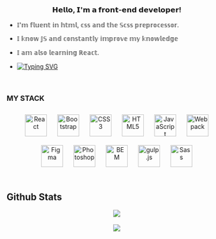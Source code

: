 
### <div align="center">𝗛𝗲𝗹𝗹𝗼, 𝗜'𝗺 𝗮 𝗳𝗿𝗼𝗻𝘁-𝗲𝗻𝗱 𝗱𝗲𝘃𝗲𝗹𝗼𝗽𝗲𝗿!</div>  
  

- 𝕀'𝕞 𝕗𝕝𝕦𝕖𝕟𝕥 𝕚𝕟 𝕙𝕥𝕞𝕝, 𝕔𝕤𝕤 𝕒𝕟𝕕 𝕥𝕙𝕖 𝕊𝕔𝕤𝕤 𝕡𝕣𝕖𝕡𝕣𝕠𝕔𝕖𝕤𝕤𝕠𝕣.  
  

- 𝕀 𝕜𝕟𝕠𝕨 𝕁𝕊 𝕒𝕟𝕕 𝕔𝕠𝕟𝕤𝕥𝕒𝕟𝕥𝕝𝕪 𝕚𝕞𝕡𝕣𝕠𝕧𝕖 𝕞𝕪 𝕜𝕟𝕠𝕨𝕝𝕖𝕕𝕘𝕖
  
  
- 𝕀 𝕒𝕞 𝕒𝕝𝕤𝕠 𝕝𝕖𝕒𝕣𝕟𝕚𝕟𝕘 ℝ𝕖𝕒𝕔𝕥.
  
- [![Typing SVG](https://readme-typing-svg.herokuapp.com?color=%2336BCF7&lines=Computer+science+student)](https://git.io/typing-svg)

<br/>  



### MY STACK
<div align="center">  
<a href="https://reactjs.org/" target="_blank"><img style="margin: 10px" src="https://profilinator.rishav.dev/skills-assets/react-original-wordmark.svg" alt="React" height="50" /></a>  
<a href="https://getbootstrap.com/docs/3.4/javascript/" target="_blank"><img style="margin: 10px" src="https://profilinator.rishav.dev/skills-assets/bootstrap-plain.svg" alt="Bootstrap" height="50" /></a>  
<a href="https://www.w3schools.com/css/" target="_blank"><img style="margin: 10px" src="https://profilinator.rishav.dev/skills-assets/css3-original-wordmark.svg" alt="CSS3" height="50" /></a>  
<a href="https://en.wikipedia.org/wiki/HTML5" target="_blank"><img style="margin: 10px" src="https://profilinator.rishav.dev/skills-assets/html5-original-wordmark.svg" alt="HTML5" height="50" /></a>  
<a href="https://www.javascript.com/" target="_blank"><img style="margin: 10px" src="https://profilinator.rishav.dev/skills-assets/javascript-original.svg" alt="JavaScript" height="50" /></a>  
<a href="https://webpack.js.org/" target="_blank"><img style="margin: 10px" src="https://profilinator.rishav.dev/skills-assets/webpack-original.svg" alt="Webpack" height="50" /></a>  
<a href="https://www.figma.com/" target="_blank"><img style="margin: 10px" src="https://profilinator.rishav.dev/skills-assets/figma-icon.svg" alt="Figma" height="50" /></a>  
<a href="https://www.adobe.com/in/products/photoshop.html" target="_blank"><img style="margin: 10px" src="https://profilinator.rishav.dev/skills-assets/photoshop-plain.svg" alt="Photoshop" height="50" /></a>  
<a href="http://getbem.com/" target="_blank"><img style="margin: 10px" src="https://profilinator.rishav.dev/skills-assets/bem.svg" alt="BEM" height="50" /></a>  
<a href="https://gulpjs.com/" target="_blank"><img style="margin: 10px" src="https://profilinator.rishav.dev/skills-assets/gulp-plain.svg" alt="gulp.js" height="50" /></a>  
<a href="https://sass-lang.com/" target="_blank"><img style="margin: 10px" src="https://profilinator.rishav.dev/skills-assets/sass-original.svg" alt="Sass" height="50" /></a>  
</div>  

<br/>  


## Github Stats  
<div align="center"><img src="https://github-readme-stats.vercel.app/api/top-langs/?username=Eptaaaaaaaa&hide_border=true&layout=compact" align="center" /></div>  

<br/>  

<div align="center"><img src="https://rishavanand.github.io/static/images/spotify-readme-example.svg" /></div>
<br />

